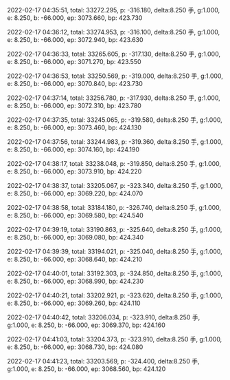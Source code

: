 2022-02-17 04:35:51, total: 33272.295, p: -316.180, delta:8.250 手, g:1.000, e: 8.250, b: -66.000, ep: 3073.660, bp: 423.730

2022-02-17 04:36:12, total: 33274.953, p: -316.100, delta:8.250 手, g:1.000, e: 8.250, b: -66.000, ep: 3072.940, bp: 423.630

2022-02-17 04:36:33, total: 33265.605, p: -317.130, delta:8.250 手, g:1.000, e: 8.250, b: -66.000, ep: 3071.270, bp: 423.550

2022-02-17 04:36:53, total: 33250.569, p: -319.000, delta:8.250 手, g:1.000, e: 8.250, b: -66.000, ep: 3070.840, bp: 423.730

2022-02-17 04:37:14, total: 33256.780, p: -317.930, delta:8.250 手, g:1.000, e: 8.250, b: -66.000, ep: 3072.310, bp: 423.780

2022-02-17 04:37:35, total: 33245.065, p: -319.580, delta:8.250 手, g:1.000, e: 8.250, b: -66.000, ep: 3073.460, bp: 424.130

2022-02-17 04:37:56, total: 33244.983, p: -319.360, delta:8.250 手, g:1.000, e: 8.250, b: -66.000, ep: 3074.160, bp: 424.190

2022-02-17 04:38:17, total: 33238.048, p: -319.850, delta:8.250 手, g:1.000, e: 8.250, b: -66.000, ep: 3073.910, bp: 424.220

2022-02-17 04:38:37, total: 33205.067, p: -323.340, delta:8.250 手, g:1.000, e: 8.250, b: -66.000, ep: 3069.220, bp: 424.070

2022-02-17 04:38:58, total: 33184.180, p: -326.740, delta:8.250 手, g:1.000, e: 8.250, b: -66.000, ep: 3069.580, bp: 424.540

2022-02-17 04:39:19, total: 33190.863, p: -325.640, delta:8.250 手, g:1.000, e: 8.250, b: -66.000, ep: 3069.080, bp: 424.340

2022-02-17 04:39:39, total: 33194.021, p: -325.040, delta:8.250 手, g:1.000, e: 8.250, b: -66.000, ep: 3068.640, bp: 424.210

2022-02-17 04:40:01, total: 33192.303, p: -324.850, delta:8.250 手, g:1.000, e: 8.250, b: -66.000, ep: 3068.990, bp: 424.230

2022-02-17 04:40:21, total: 33202.921, p: -323.620, delta:8.250 手, g:1.000, e: 8.250, b: -66.000, ep: 3069.260, bp: 424.110

2022-02-17 04:40:42, total: 33206.034, p: -323.910, delta:8.250 手, g:1.000, e: 8.250, b: -66.000, ep: 3069.370, bp: 424.160

2022-02-17 04:41:03, total: 33204.373, p: -323.910, delta:8.250 手, g:1.000, e: 8.250, b: -66.000, ep: 3068.730, bp: 424.080

2022-02-17 04:41:23, total: 33203.569, p: -324.400, delta:8.250 手, g:1.000, e: 8.250, b: -66.000, ep: 3068.560, bp: 424.120